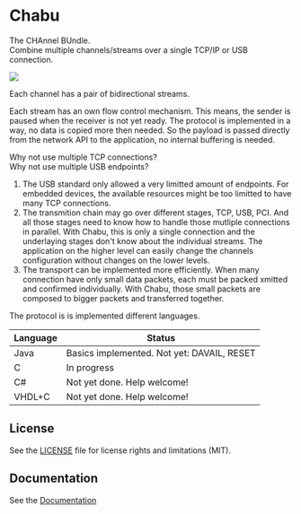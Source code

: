# Chabu

The CHAnnel BUndle.  
Combine multiple channels/streams over a single TCP/IP or USB connection.

![](https://docs.google.com/drawings/d/15oxSz6B9SY3RSW1WfdeyTtsfdNgkCknp1TS090HhUGM/pub?w=803&h=277)

Each channel has a pair of bidirectional streams.  

Each stream has an own flow control mechanism. This means, the sender is paused when the receiver is not yet ready. The protocol is implemented in a way, no data is copied more then needed. So the payload is passed directly from the network API to the application, no internal buffering is needed.  

Why not use multiple TCP connections?  
Why not use multiple USB endpoints?  

 1. The USB standard only allowed a very limitted amount of endpoints. For embedded devices, the available resources might be too limitted to have many TCP connections.
 1. The transmition chain may go over different stages, TCP, USB, PCI. And all those stages need to know how to handle those mutliple connections in parallel. With Chabu, this is only a single connection and the underlaying stages don't know about the individual streams. The application on the higher level can easily change the channels configuration without changes on the lower levels.
 1. The transport can be implemented more efficiently. When many connection have only small data packets, each must be packed xmitted and confirmed individually. With Chabu, those small packets are composed to bigger packets and transferred together.
 
The protocol is is implemented different languages.

| Language | Status |
|----------|--------|
| Java     | Basics implemented. Not yet: DAVAIL, RESET |
| C        | In progress                |
| C#       | Not yet done. Help welcome! |
| VHDL+C   | Not yet done. Help welcome! |

## License

See the [LICENSE](LICENSE.md) file for license rights and limitations (MIT).

## Documentation
See the [Documentation](https://docs.google.com/document/d/1Wqa8rDi0QYcqcf0oecD8GW53nMVXj3ZFSmcF81zAa8g) 
